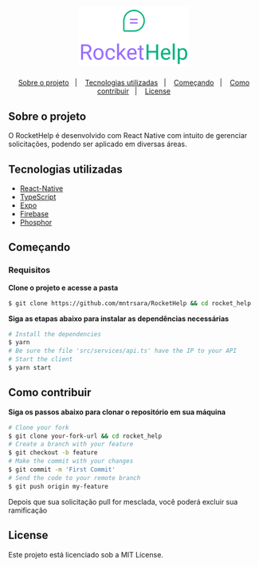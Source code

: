 <h1 align="center">
    <img alt="TodoList" title="TodoList" src="./rocket_help/src/assets/logo_primary.svg" width="220px" />
</h1>

<p align="center">
  <a href="#-about-the-project">Sobre o projeto</a>&nbsp;&nbsp;&nbsp;|&nbsp;&nbsp;&nbsp;
  <a href="#-technologies">Tecnologias utilizadas</a>&nbsp;&nbsp;&nbsp;|&nbsp;&nbsp;&nbsp;
  <a href="#-getting-started">Começando</a>&nbsp;&nbsp;&nbsp;|&nbsp;&nbsp;&nbsp;
  <a href="#-how-to-contribute">Como contribuir</a>&nbsp;&nbsp;&nbsp;|&nbsp;&nbsp;&nbsp;
  <a href="#-license">License</a>
</p>
<h2 >
	Sobre o projeto
</h2>

<p>O RocketHelp é desenvolvido com React Native com intuito de gerenciar solicitações, podendo ser aplicado em diversas áreas. </p>

## Tecnologias utilizadas

- [React-Native](https://reactnative.dev)
- [TypeScript](https://www.typescriptlang.org/)
- [Expo](https://expo.dev)
- [Firebase ](https://tailwindui.com)
- [Phosphor](https://phosphoricons.com)

## Começando

### Requisitos

**Clone o projeto e acesse a pasta**

```bash
$ git clone https://github.com/mntrsara/RocketHelp && cd rocket_help
```

**Siga as etapas abaixo para instalar as dependências necessárias**

```bash
# Install the dependencies
$ yarn
# Be sure the file 'src/services/api.ts' have the IP to your API
# Start the client
$ yarn start
```

## Como contribuir

**Siga os passos abaixo para clonar o repositório em sua máquina**

```bash
# Clone your fork
$ git clone your-fork-url && cd rocket_help
# Create a branch with your feature
$ git checkout -b feature
# Make the commit with your changes
$ git commit -m 'First Commit'
# Send the code to your remote branch
$ git push origin my-feature
```

Depois que sua solicitação pull for mesclada, você poderá excluir sua ramificação

## License

Este projeto está licenciado sob a MIT License.